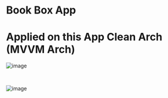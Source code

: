 # Book Box App
<h1>Applied on this App Clean Arch (MVVM Arch)</h1>

![image](https://github.com/rehab732/BookBoxApp_Flutter_CleanArch/assets/75070096/9b162462-c3ff-4b0b-89c8-ab96bafb11e9)

<br>

![image](https://github.com/rehab732/BookBoxApp_Flutter_CleanArch/assets/75070096/6db6a5e1-4a58-4b00-bc7e-58ca3f010c7c)

